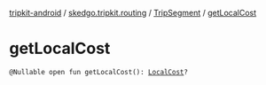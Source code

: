 [tripkit-android](../../index.md) / [skedgo.tripkit.routing](../index.md) / [TripSegment](index.md) / [getLocalCost](./get-local-cost.md)

# getLocalCost

`@Nullable open fun getLocalCost(): `[`LocalCost`](../-local-cost/index.md)`?`